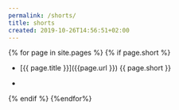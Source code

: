 ```yaml
---
permalink: /shorts/
title: shorts
created: 2019-10-26T14:56:51+02:00
---
```


{% for page in  site.pages %}
{% if page.short  %}

+ [{{ page.title }}]({{page.url }})
 {{ page.short }}

-
{% endif %}
{%endfor%}